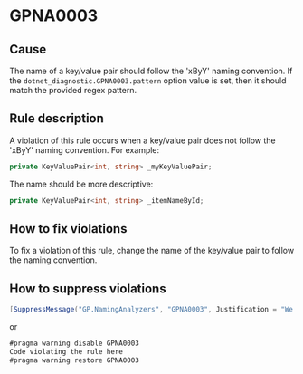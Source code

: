 ﻿# GPNA0003 #

## Cause ##

The name of a key/value pair should follow the 'xByY' naming convention.
If the `dotnet_diagnostic.GPNA0003.pattern` option value is set, then it
should match the provided regex pattern.

## Rule description ##

A violation of this rule occurs when a key/value pair does not follow the
'xByY' naming convention. For example:

```csharp
private KeyValuePair<int, string> _myKeyValuePair;
```

The name should be more descriptive:

```csharp
private KeyValuePair<int, string> _itemNameById;
```

## How to fix violations ##

To fix a violation of this rule, change the name of the key/value pair to follow
the naming convention.

## How to suppress violations ##

```csharp
[SuppressMessage("GP.NamingAnalyzers", "GPNA0003", Justification = "We should not follow the naming convention in this case.")]
```

or

```csharp
#pragma warning disable GPNA0003
Code violating the rule here
#pragma warning restore GPNA0003
```
